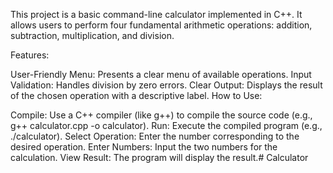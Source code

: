 This project is a basic command-line calculator implemented in C++. It allows users to perform four fundamental arithmetic operations: addition, subtraction, multiplication, and division.

Features:

User-Friendly Menu: Presents a clear menu of available operations.
Input Validation: Handles division by zero errors.
Clear Output: Displays the result of the chosen operation with a descriptive label.
How to Use:

Compile: Use a C++ compiler (like g++) to compile the source code (e.g., g++ calculator.cpp -o calculator).
Run: Execute the compiled program (e.g., ./calculator).
Select Operation: Enter the number corresponding to the desired operation.
Enter Numbers: Input the two numbers for the calculation.
View Result: The program will display the result.# Calculator
